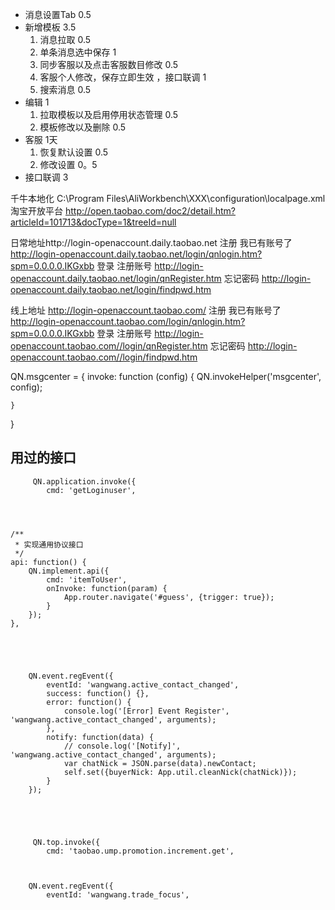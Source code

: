 -  消息设置Tab 0.5
-  新增模板 3.5
   1. 消息拉取 0.5
   2. 单条消息选中保存 1
   3. 同步客服以及点击客服数目修改 0.5
   4. 客服个人修改，保存立即生效 ，接口联调 1
   5. 搜索消息 0.5
-  编辑 1
   1. 拉取模板以及启用停用状态管理 0.5
   2. 模板修改以及删除 0.5
- 客服 1天
	1. 恢复默认设置 0.5
	2. 修改设置 0。5
- 接口联调 3


千牛本地化
C:\Program Files\AliWorkbench\XXX\configuration\localpage.xml
淘宝开放平台
http://open.taobao.com/doc2/detail.htm?articleId=101713&docType=1&treeId=null


日常地址http://login-openaccount.daily.taobao.net
注册
我已有账号了 http://login-openaccount.daily.taobao.net/login/qnlogin.htm?spm=0.0.0.0.IKGxbb
登录
注册账号 http://login-openaccount.daily.taobao.net/login/qnRegister.htm
忘记密码 http://login-openaccount.daily.taobao.net/login/findpwd.htm

线上地址 http://login-openaccount.taobao.com/
注册
我已有账号了 http://login-openaccount.taobao.com/login/qnlogin.htm?spm=0.0.0.0.IKGxbb
登录
注册账号 http://login-openaccount.taobao.com//login/qnRegister.htm
忘记密码 http://login-openaccount.taobao.com//login/findpwd.htm


QN.msgcenter = {
    invoke: function (config) {
        QN.invokeHelper('msgcenter', config);

    }
}

## 用过的接口
		 QN.application.invoke({
            cmd: 'getLoginuser',
            
            
            
 
    /**
     * 实现通用协议接口
     */
    api: function() {
        QN.implement.api({
            cmd: 'itemToUser',
            onInvoke: function(param) {
                App.router.navigate('#guess', {trigger: true});
            }
        });
    },





        QN.event.regEvent({
            eventId: 'wangwang.active_contact_changed',
            success: function() {},
            error: function() {
                console.log('[Error] Event Register', 'wangwang.active_contact_changed', arguments);
            },
            notify: function(data) {
                // console.log('[Notify]', 'wangwang.active_contact_changed', arguments);
                var chatNick = JSON.parse(data).newContact;
                self.set({buyerNick: App.util.cleanNick(chatNick)});
            }
        });
        
        
        
        
        
         QN.top.invoke({
            cmd: 'taobao.ump.promotion.increment.get',
            
            
  
        QN.event.regEvent({
            eventId: 'wangwang.trade_focus',